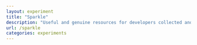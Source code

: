 ```yaml
---
layout: experiment 
title: "Sparkle"
description: "Useful and genuine resources for developers collected and organised by developers."
url: /sparkle
categories: experiments
---
```


